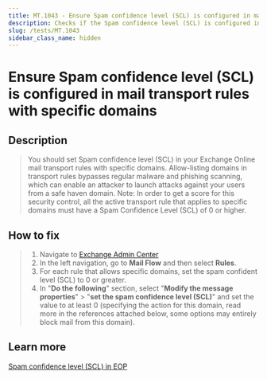 ```yaml
---
title: MT.1043 - Ensure Spam confidence level (SCL) is configured in mail transport rules with specific domains
description: Checks if the Spam confidence level (SCL) is configured in mail transport rules with specific domains.
slug: /tests/MT.1043
sidebar_class_name: hidden
---
```


# Ensure Spam confidence level (SCL) is configured in mail transport rules with specific domains

## Description

> You should set Spam confidence level (SCL) in your Exchange Online mail transport rules with specific domains. Allow-listing domains in transport rules bypasses regular malware and phishing scanning, which can enable an attacker to launch attacks against your users from a safe haven domain.
> Note: In order to get a score for this security control, all the active transport rule that applies to specific domains must have a Spam Confidence Level (SCL) of 0 or higher.

## How to fix

> 1. Navigate to [Exchange Admin Center](https://admin.cloud.microsoft.com/exchange)
> 2. In the left navigation, go to **Mail Flow** and then select **Rules**.
> 3. For each rule that allows specific domains, set the spam confident level (SCL) to 0 or greater.
> 4. In "**Do the following**" section, select "**Modify the message properties**" > "**set the spam confidence level (SCL)**" and set the value to at least 0 (specifying the action for this domain, read more in the references attached below, some options may entirely block mail from this domain).

## Learn more
[Spam confidence level (SCL) in EOP](https://learn.microsoft.com/en-us/defender-office-365/anti-spam-spam-confidence-level-scl-about)